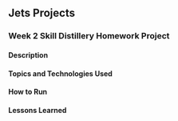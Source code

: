 ## Jets Projects
### Week 2 Skill Distillery Homework Project

#### Description

#### Topics and Technologies Used

#### How to Run

#### Lessons Learned
